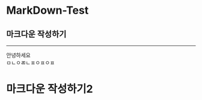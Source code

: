 # MarkDown-Test
마크다운 작성하기
------------
-------------------------
안녕하세요   
ㅁㄴㅇㄻㄴㅍㅇㅍㅇㅍ   


마크다운 작성하기2
==================
